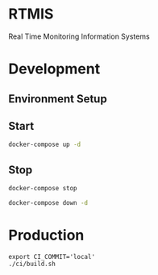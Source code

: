 # RTMIS

Real Time Monitoring Information Systems

# Development

## Environment Setup

## Start

```bash
docker-compose up -d
```

## Stop

```bash
docker-compose stop
```

```bash
docker-compose down -d
```

# Production

```
export CI_COMMIT='local'
./ci/build.sh
```
